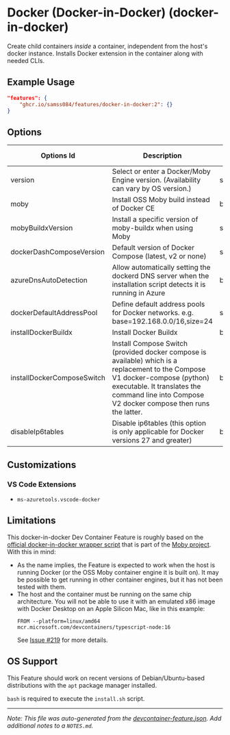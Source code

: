 
# Docker (Docker-in-Docker) (docker-in-docker)

Create child containers *inside* a container, independent from the host's docker instance. Installs Docker extension in the container along with needed CLIs.

## Example Usage

```json
"features": {
    "ghcr.io/samss084/features/docker-in-docker:2": {}
}
```

## Options

| Options Id | Description | Type | Default Value |
|-----|-----|-----|-----|
| version | Select or enter a Docker/Moby Engine version. (Availability can vary by OS version.) | string | latest |
| moby | Install OSS Moby build instead of Docker CE | boolean | true |
| mobyBuildxVersion | Install a specific version of moby-buildx when using Moby | string | latest |
| dockerDashComposeVersion | Default version of Docker Compose (latest, v2 or none) | string | latest |
| azureDnsAutoDetection | Allow automatically setting the dockerd DNS server when the installation script detects it is running in Azure | boolean | true |
| dockerDefaultAddressPool | Define default address pools for Docker networks. e.g. base=192.168.0.0/16,size=24 | string | - |
| installDockerBuildx | Install Docker Buildx | boolean | true |
| installDockerComposeSwitch | Install Compose Switch (provided docker compose is available) which is a replacement to the Compose V1 docker-compose (python) executable. It translates the command line into Compose V2 docker compose then runs the latter. | boolean | true |
| disableIp6tables | Disable ip6tables (this option is only applicable for Docker versions 27 and greater) | boolean | false |

## Customizations

### VS Code Extensions

- `ms-azuretools.vscode-docker`

## Limitations

This docker-in-docker Dev Container Feature is roughly based on the [official docker-in-docker wrapper script](https://github.com/moby/moby/blob/master/hack/dind) that is part of the [Moby project](https://mobyproject.org/). With this in mind:
* As the name implies, the Feature is expected to work when the host is running Docker (or the OSS Moby container engine it is built on). It may be possible to get running in other container engines, but it has not been tested with them.
* The host and the container must be running on the same chip architecture. You will not be able to use it with an emulated x86 image with Docker Desktop on an Apple Silicon Mac, like in this example:
  ```
  FROM --platform=linux/amd64 mcr.microsoft.com/devcontainers/typescript-node:16
  ```
  See [Issue #219](https://github.com/devcontainers/features/issues/219) for more details.


## OS Support

This Feature should work on recent versions of Debian/Ubuntu-based distributions with the `apt` package manager installed.

`bash` is required to execute the `install.sh` script.


---

_Note: This file was auto-generated from the [devcontainer-feature.json](https://github.com/samss084/features/blob/main/src/docker-in-docker/devcontainer-feature.json).  Add additional notes to a `NOTES.md`._
